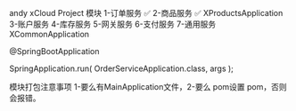 andy
xCloud Project
模块
1-订单服务 ✅
2-商品服务 ✅
XProductsApplication
3-账户服务
4-库存服务
5-网关服务
6-支付服务
7-通用服务
XCommonApplication

@SpringBootApplication

SpringApplication.run( OrderServiceApplication.class, args );

模块打包注意事项
1-要么有MainApplication文件，2-要么 pom设置 <packaging>pom</packaging>，否则会报错。